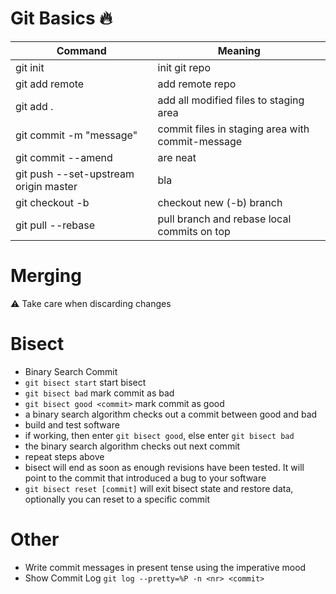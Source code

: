 # Git Basics :fire:
Command | Meaning
--- | ---
git init | init git repo
git add remote <name> <url> | add remote repo
git add . | add all modified files to staging area
git commit -m "message" | commit files in staging area with commit-message
git commit --amend | are neat
git push --set-upstream origin master | bla
git checkout -b <branch> | checkout new (-b) branch
git pull --rebase | pull branch and rebase local commits on top

# Merging
:warning: Take care when discarding changes

# Bisect
* Binary Search Commit
* ``git bisect start`` start bisect
* ``git bisect bad`` mark commit as bad
* ``git bisect good <commit>`` mark commit as good
* a binary search algorithm checks out a commit between good and bad
* build and test software
* if working, then enter ``git bisect good``, else enter ``git bisect bad``
* the binary search algorithm checks out next commit
* repeat steps above
* bisect will end as soon as enough revisions have been tested. It will point to the commit that introduced a bug to your software
* ``git bisect reset [commit]`` will exit bisect state and restore data, optionally you can reset to  a specific commit

# Other
* Write commit messages in present tense using the imperative mood
* Show Commit Log ``git log --pretty=%P -n <nr> <commit>``

